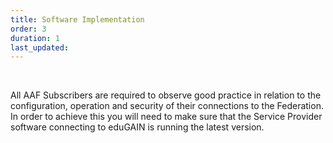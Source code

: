 ```yaml
---
title: Software Implementation
order: 3
duration: 1
last_updated:
---
```


<br>

All AAF Subscribers are required to observe good practice in relation to the configuration, operation and security of their connections to the Federation. In order to achieve this you will need to make sure that the Service Provider software connecting to eduGAIN is running the latest version.